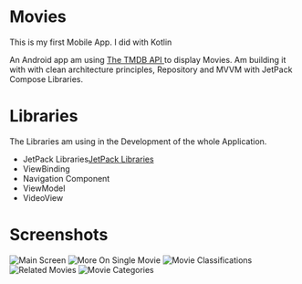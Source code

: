 # Movies
This is my first Mobile App. I did with Kotlin

An Android app am using [The TMDB API ](https://developers.themoviedb.org/3/getting-started/introduction) to display Movies. Am building it with with clean architecture principles, Repository and MVVM with JetPack Compose Libraries.

# Libraries
The Libraries am using in the Development of the whole Application.

* JetPack Libraries[JetPack Libraries](https://www.googleadservices.com/pagead/aclk?sa=L&ai=DChcSEwik0ZLZ5b7xAhWSYOYKHcNLBO4YABAAGgJkZw&ohost=www.google.com&cid=CAESQOD2qKRX0ODFdfZxyph8EB_4DnR4SXeryJoa-SO7Ty6XGIt6bOI9MONdN7vdy_qPlavyYwe6NI2TyzJzPoN2Eq8&sig=AOD64_0ZNXBHj-FD_cinA0M1HwU8a-G9uw&q&adurl&ved=2ahUKEwim04rZ5b7xAhURERQKHSfZCCcQ0Qx6BAgCEAE)
* ViewBinding
* Navigation Component
* ViewModel
* VideoView

# Screenshots
![Main Screen](images/firstscreen.jpg)
![More On Single Movie](images/secondscreen.jpg)
![Movie Classifications](images/thirdscreen.jpg)
![Related Movies](images/fourthscreen.jpg)
![Movie Categories](images/fifthscreen.jpg)
